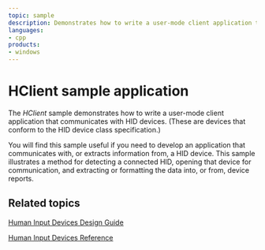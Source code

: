 ```yaml
---
topic: sample
description: Demonstrates how to write a user-mode client application that communicates with HID devices.
languages:
- cpp
products:
- windows
---
```


<!---
    name:  HClient sample application
    platform: WDM
    language: cpp
    category: HID
    description: Demonstrates how to write a user-mode client application that communicates with HID devices.
    samplefwlink: http://go.microsoft.com/fwlink/p/?LinkId=617730
--->

# HClient sample application

The *HClient* sample demonstrates how to write a user-mode client application that communicates with HID devices. (These are devices that conform to the HID device class specification.)

You will find this sample useful if you need to develop an application that communicates with, or extracts information from, a HID device. This sample illustrates a method for detecting a connected HID, opening that device for communication, and extracting or formatting the data into, or from, device reports.

## Related topics

[Human Input Devices Design Guide](http://msdn.microsoft.com/en-us/library/windows/hardware/ff539952)

[Human Input Devices Reference](http://msdn.microsoft.com/en-us/library/windows/hardware/ff539956)